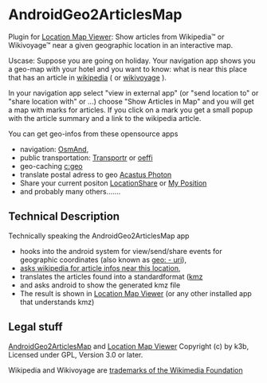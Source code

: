 # AndroidGeo2ArticlesMap
Plugin for [Location Map Viewer](https://f-droid.org/en/packages/de.k3b.android.locationMapViewer): 
Show articles from Wikipedia™ or Wikivoyage™ near a given geographic location in an interactive map.

Uscase: Suppose you are going on holiday. Your navigation app shows you a geo-map with your hotel
and you want to know: what is near this place that has an article in [wikipedia](en.wikipedia.org/) 
( or [wikivoyage](https://en.wikivoyage.org/) ). 

In your navigation app select "view in external app" (or "send location to" or "share location with" or ...) 
choose "Show Articles in Map" and you will get a map with marks for articles. If you click on a mark you get
a small popup with the article summary and a link to the wikipedia article.  

You can get geo-infos from these opensource apps

* navigation: [OsmAnd](https://f-droid.org/packages/net.osmand.plus/),
* public transportation: [Transportr](https://f-droid.org/packages/de.grobox.liberario) or [oeffi](https://f-droid.org/packages/de.schildbach.oeffi)
* geo-caching [c:geo](https://apt.izzysoft.de/fdroid/index/apk/cgeo.geocaching)
* translate postal adress to geo [Acastus Photon ](https://f-droid.org/packages/name.gdr.acastus_photon)
* Share your current positon [LocationShare](https://f-droid.org/packages/ca.cmetcalfe.locationshare) or [My Position](https://f-droid.org/packages/net.mypapit.mobile.myposition)
* and probably many others.......

## Technical Description 

Technically speaking the AndroidGeo2ArticlesMap app 
* hooks into the android system for view/send/share events for geographic coordinates (also known as [geo: - uri](https://en.wikipedia.org/wiki/Geo_URI_scheme)), 
* [asks wikipedia for article infos near this location](https://en.wikipedia.org/w/api.php),
* translates the articles found into a standardformat ([kmz](https://en.wikipedia.org/wiki/Keyhole_Markup_Language) 
* and asks android to show the generated kmz file
* The result is shown in [Location Map Viewer](https://f-droid.org/en/packages/de.k3b.android.locationMapViewer) (or any other installed app that understands kmz) 

## Legal stuff

[AndroidGeo2ArticlesMap](github.com/k3b/AndroidGeo2ArticlesMap) and 
[Location Map Viewer](https://github.com/k3b/LocationMapViewer) 
Copyright (c) by k3b, Licensed under GPL, Version 3.0 or later.

Wikipedia and Wikivoyage are  [trademarks of the Wikimedia Foundation](https://foundation.wikimedia.org/wiki/Wikimedia_trademarks)
